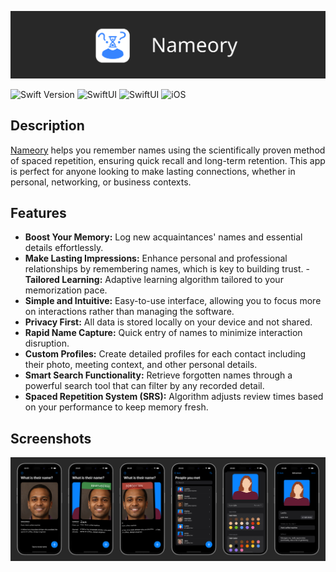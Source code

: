 
![Nameory title banner](./Visuals/banner.png)


![Swift Version](https://img.shields.io/badge/swift-5-orange.svg)
![SwiftUI](https://img.shields.io/badge/SwiftUI-5-blue.svg)
![SwiftUI](https://img.shields.io/badge/SwiftData-1.0-blue.svg)
![iOS](https://img.shields.io/badge/iOS-17.4+-lightgrey.svg)


## Description 
[Nameory](https://apps.apple.com/fr/app/nameory/id6499549520?l=en-GB) helps you remember names using the scientifically proven method of spaced repetition, ensuring quick recall and long-term retention. This app is perfect for anyone looking to make lasting connections, whether in personal, networking, or business contexts. 

## Features
- **Boost Your Memory:** Log new acquaintances' names and essential details effortlessly.
- **Make Lasting Impressions:** Enhance personal and professional relationships by remembering names, which is key to building trust. - **Tailored Learning:** Adaptive learning algorithm tailored to your memorization pace. 
- **Simple and Intuitive:** Easy-to-use interface, allowing you to focus more on interactions rather than managing the software.
- **Privacy First:** All data is stored locally on your device and not shared.
- **Rapid Name Capture:** Quick entry of names to minimize interaction disruption.
- **Custom Profiles:** Create detailed profiles for each contact including their photo, meeting context, and other personal details.
- **Smart Search Functionality:** Retrieve forgotten names through a powerful search tool that can filter by any recorded detail.
- **Spaced Repetition System (SRS):** Algorithm adjusts review times based on your performance to keep memory fresh. 

## Screenshots
![Nameory screenshots](./Visuals/screenshots.png)

